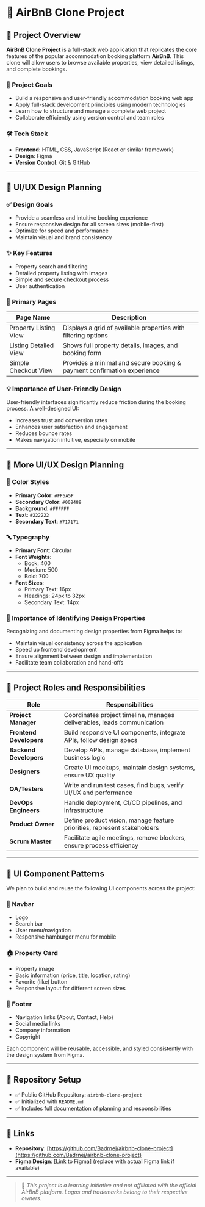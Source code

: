 # 🏡 AirBnB Clone Project

## 📌 Project Overview

**AirBnB Clone Project** is a full-stack web application that replicates the core features of the popular accommodation booking platform **AirBnB**. This clone will allow users to browse available properties, view detailed listings, and complete bookings.

### 🎯 Project Goals

- Build a responsive and user-friendly accommodation booking web app
- Apply full-stack development principles using modern technologies
- Learn how to structure and manage a complete web project
- Collaborate efficiently using version control and team roles

### 🛠️ Tech Stack

- **Frontend**: HTML, CSS, JavaScript (React or similar framework)
- **Design**: Figma
- **Version Control**: Git & GitHub

---

## 🎨 UI/UX Design Planning

### ✅ Design Goals

- Provide a seamless and intuitive booking experience
- Ensure responsive design for all screen sizes (mobile-first)
- Optimize for speed and performance
- Maintain visual and brand consistency

### ✨ Key Features

- Property search and filtering
- Detailed property listing with images
- Simple and secure checkout process
- User authentication

### 📄 Primary Pages

| Page Name              | Description                                                                 |
|------------------------|-----------------------------------------------------------------------------|
| Property Listing View  | Displays a grid of available properties with filtering options              |
| Listing Detailed View  | Shows full property details, images, and booking form                       |
| Simple Checkout View   | Provides a minimal and secure booking & payment confirmation experience     |

### 💡 Importance of User-Friendly Design

User-friendly interfaces significantly reduce friction during the booking process. A well-designed UI:

- Increases trust and conversion rates
- Enhances user satisfaction and engagement
- Reduces bounce rates
- Makes navigation intuitive, especially on mobile

---

## 🎨 More UI/UX Design Planning

### 🎨 Color Styles

- **Primary Color**: `#FF5A5F`
- **Secondary Color**: `#008489`
- **Background**: `#FFFFFF`
- **Text**: `#222222`
- **Secondary Text**: `#717171`

### 🔤 Typography

- **Primary Font**: Circular
- **Font Weights**:
  - Book: 400
  - Medium: 500
  - Bold: 700
- **Font Sizes**:
  - Primary Text: 16px
  - Headings: 24px to 32px
  - Secondary Text: 14px

### 🧠 Importance of Identifying Design Properties

Recognizing and documenting design properties from Figma helps to:

- Maintain visual consistency across the application
- Speed up frontend development
- Ensure alignment between design and implementation
- Facilitate team collaboration and hand-offs

---

## 👥 Project Roles and Responsibilities

| Role             | Responsibilities                                                                 |
|------------------|-----------------------------------------------------------------------------------|
| **Project Manager**  | Coordinates project timeline, manages deliverables, leads communication        |
| **Frontend Developers** | Build responsive UI components, integrate APIs, follow design specs        |
| **Backend Developers**  | Develop APIs, manage database, implement business logic                   |
| **Designers**          | Create UI mockups, maintain design systems, ensure UX quality              |
| **QA/Testers**         | Write and run test cases, find bugs, verify UI/UX and performance          |
| **DevOps Engineers**   | Handle deployment, CI/CD pipelines, and infrastructure                    |
| **Product Owner**      | Define product vision, manage feature priorities, represent stakeholders   |
| **Scrum Master**       | Facilitate agile meetings, remove blockers, ensure process efficiency     |

---

## 🧱 UI Component Patterns

We plan to build and reuse the following UI components across the project:

### 🧭 Navbar

- Logo
- Search bar
- User menu/navigation
- Responsive hamburger menu for mobile

### 🏠 Property Card

- Property image
- Basic information (price, title, location, rating)
- Favorite (like) button
- Responsive layout for different screen sizes

### 📌 Footer

- Navigation links (About, Contact, Help)
- Social media links
- Company information
- Copyright

Each component will be reusable, accessible, and styled consistently with the design system from Figma.

---

## 📁 Repository Setup

- ✅ Public GitHub Repository: `airbnb-clone-project`
- ✅ Initialized with `README.md`
- ✅ Includes full documentation of planning and responsibilities

---

## 🔗 Links

- **Repository**: [https://github.com/Badrnej/airbnb-clone-project](https://github.com/Badrnej/airbnb-clone-project)
- **Figma Design**: [Link to Figma] (replace with actual Figma link if available)

---

> 🧠 *This project is a learning initiative and not affiliated with the official AirBnB platform. Logos and trademarks belong to their respective owners.*
